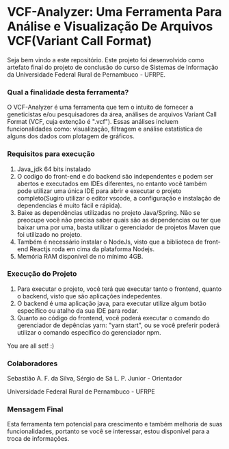 
# VCF-Analyzer: Uma Ferramenta Para Análise e Visualização De Arquivos VCF(Variant Call Format) #

Seja bem vindo a este repositório. 
Este projeto foi desenvolvido como artefato final do projeto de conclusão do curso de Sistemas de Informação da Universidade Federal Rural de Pernambuco - UFRPE.

### Qual a finalidade desta ferramenta? ###

O VCF-Analyzer é uma ferramenta que tem o intuito de fornecer a geneticistas e/ou pesquisadores da área, análises de arquivos Variant Call Format (VCF, cuja extenção é ".vcf"). Essas análises incluem funcionalidades como: visualização, filtragem e análise estatística de alguns dos dados com plotagem de gráficos. 

### Requisitos para execução
1. Java_jdk 64 bits instalado 
2. O codigo do front-end e do backend são independentes e podem ser abertos e executados em IDEs diferentes, no entanto você também pode utilizar uma única IDE para abrir e executar o projeto completo(Sugiro utilizar o editor vscode, a configuração e instalação de dependencias é muito fácil e rápida).
3. Baixe as dependências utilizadas no projeto Java/Spring. Não se preocupe você não precisa saber quais são as dependencias ou ter que baixar uma por uma, basta utilizar o gerenciador de projetos Maven que foi utilizado no projeto.
4. Também é necessário instalar o NodeJs, visto  que a biblioteca de front-end Reactjs roda em cima da plataforma Nodejs.
5. Memória RAM disponível de no mínimo 4GB.


### Execução do Projeto
1. Para executar o projeto, você terá que executar tanto o frontend, quanto o backend, visto que são aplicações indepedentes.
2. O backend é uma aplicação java, para executar utilize algum botão específico ou atalho da sua IDE para rodar.
3. Quanto ao código do frontend, você poderá executar o comando do gerenciador de depências yarn: "yarn start",  ou se você preferir poderá utilizar o comando específico do gerenciador npm.

 You are all set!  :)

### Colaboradores
Sebastião A. F. da Silva, Sérgio de Sá  L. P. Junior - Orientador

Universidade Federal Rural de Pernambuco - UFRPE

### Mensagem Final ###
Esta ferramenta tem potencial para crescimento e também melhoria de suas funcionalidades, portanto se você se interessar, estou disponível para a troca de informações.




